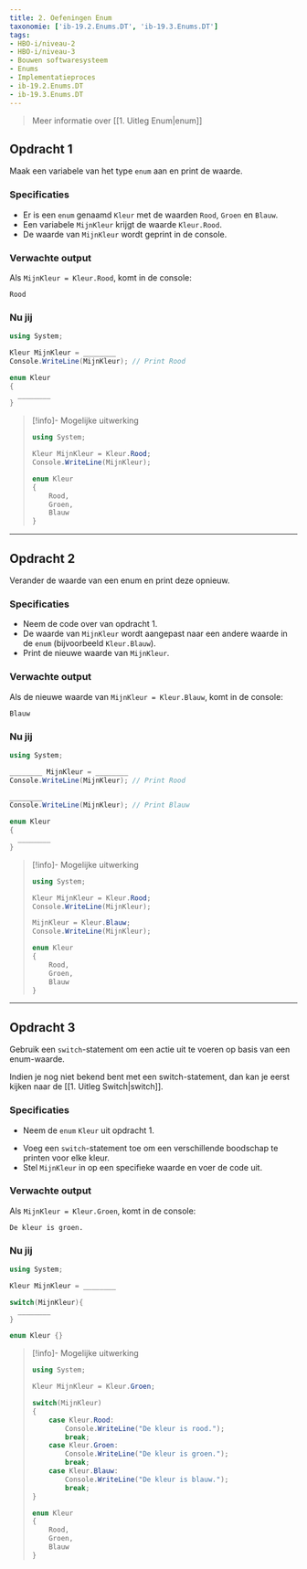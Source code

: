 ```yaml
---
title: 2. Oefeningen Enum
taxonomie: ['ib-19.2.Enums.DT', 'ib-19.3.Enums.DT']
tags:
- HBO-i/niveau-2
- HBO-i/niveau-3
- Bouwen softwaresysteem
- Enums
- Implementatieproces
- ib-19.2.Enums.DT
- ib-19.3.Enums.DT
---
```


> Meer informatie over [[1. Uitleg Enum|enum]]

## Opdracht 1
Maak een variabele van het type `enum` aan en print de waarde.

### Specificaties
- Er is een `enum` genaamd `Kleur` met de waarden `Rood`, `Groen` en `Blauw`.
- Een variabele `MijnKleur` krijgt de waarde `Kleur.Rood`.
- De waarde van `MijnKleur` wordt geprint in de console.

### Verwachte output
Als `MijnKleur = Kleur.Rood`, komt in de console:
```
Rood
```

### Nu jij
``` csharp runner
using System;

Kleur MijnKleur = ________
Console.WriteLine(MijnKleur); // Print Rood

enum Kleur 
{
  ________
}


``` 

> [!info]- Mogelijke uitwerking
> ``` csharp
> using System;
>
> Kleur MijnKleur = Kleur.Rood;
> Console.WriteLine(MijnKleur);
>
> enum Kleur 
> {
>     Rood,
>     Groen,
>     Blauw
> }
> ```

---

## Opdracht 2
Verander de waarde van een enum en print deze opnieuw.

### Specificaties
- Neem de code over van opdracht 1.
- De waarde van `MijnKleur` wordt aangepast naar een andere waarde in de `enum` (bijvoorbeeld `Kleur.Blauw`).
- Print de nieuwe waarde van `MijnKleur`.

### Verwachte output
Als de nieuwe waarde van `MijnKleur = Kleur.Blauw`, komt in de console:
```
Blauw
```

### Nu jij
``` csharp runner
using System;

________ MijnKleur = ________
Console.WriteLine(MijnKleur); // Print Rood

________
Console.WriteLine(MijnKleur); // Print Blauw

enum Kleur 
{
  ________
}
``` 

> [!info]- Mogelijke uitwerking
> ``` csharp
> using System;
> 
> Kleur MijnKleur = Kleur.Rood;
> Console.WriteLine(MijnKleur);
> 
> MijnKleur = Kleur.Blauw;
> Console.WriteLine(MijnKleur);
> 
> enum Kleur 
> {
>     Rood,
>     Groen,
>     Blauw
> }
> ```

---

## Opdracht 3
Gebruik een `switch`-statement om een actie uit te voeren op basis van een enum-waarde.

Indien je nog niet bekend bent met een switch-statement, dan kan je eerst kijken naar de [[1. Uitleg Switch|switch]].

### Specificaties
* Neem de `enum` `Kleur` uit opdracht 1.
- Voeg een `switch`-statement toe om een verschillende boodschap te printen voor elke kleur.
- Stel `MijnKleur` in op een specifieke waarde en voer de code uit.

### Verwachte output
Als `MijnKleur = Kleur.Groen`, komt in de console:
```
De kleur is groen.
```

### Nu jij
``` csharp runner
using System;

Kleur MijnKleur = ________

switch(MijnKleur){
  ________
}

enum Kleur {}
``` 

> [!info]- Mogelijke uitwerking
> ``` csharp
> using System;
> 
> Kleur MijnKleur = Kleur.Groen;
> 
> switch(MijnKleur) 
> {
>     case Kleur.Rood:
>         Console.WriteLine("De kleur is rood.");
>         break;
>     case Kleur.Groen:
>         Console.WriteLine("De kleur is groen.");
>         break;
>     case Kleur.Blauw:
>         Console.WriteLine("De kleur is blauw.");
>         break;
> }
> 
> enum Kleur 
> {
>     Rood,
>     Groen,
>     Blauw
> }
> ```
